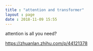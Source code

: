 ```yaml
---
title : "attention and transformer"
layout : page
date : 2018-11-09 15:55
---
```






attention is all you need?

https://zhuanlan.zhihu.com/p/44121378